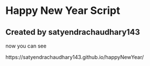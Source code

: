<h1>Happy New Year Script </h1>
<h2>Created by satyendrachaudhary143</h2>
<p>now you can see</p> <a>https://satyendrachaudhary143.github.io/happyNewYear/</a>
